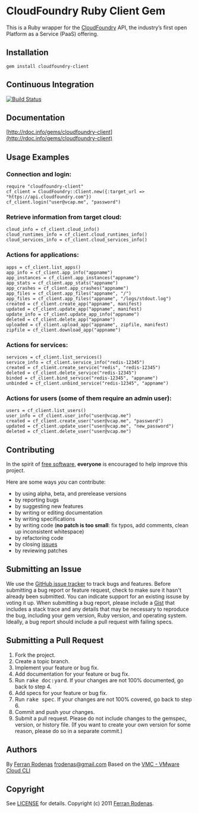 CloudFoundry Ruby Client Gem
============================

This is a Ruby wrapper for the [CloudFoundry](http://cloudfoundry.org/) API, the industry’s first open Platform as a
Service (PaaS) offering.

Installation
------------

    gem install cloudfoundry-client

Continuous Integration
----------------------

[![Build Status](https://secure.travis-ci.org/frodenas/cloudfoundry-client.png)](http://travis-ci.org/frodenas/cloudfoundry-client)

Documentation
-------------

[http://rdoc.info/gems/cloudfoundry-client](http://rdoc.info/gems/cloudfoundry-client)

Usage Examples
--------------

### Connection and login:

    require "cloudfoundry-client"
    cf_client = CloudFoundry::Client.new({:target_url => "https://api.cloudfoundry.com"})
    cf_client.login("user@vcap.me", "password")

### Retrieve information from target cloud:

    cloud_info = cf_client.cloud_info()
    cloud_runtimes_info = cf_client.cloud_runtimes_info()
    cloud_services_info = cf_client.cloud_services_info()

### Actions for applications:

    apps = cf_client.list_apps()
    app_info = cf_client.app_info("appname")
    app_instances = cf_client.app_instances("appname")
    app_stats = cf_client.app_stats("appname")
    app_crashes = cf_client.app_crashes("appname")
    app_files = cf_client.app_files("appname", "/")
    app_files = cf_client.app_files("appname", "/logs/stdout.log")
    created = cf_client.create_app("appname", manifest)
    updated = cf_client.update_app("appname", manifest)
    update_info = cf_client.update_app_info("appname")
    deleted = cf_client.delete_app("appname")
    uploaded = cf_client.upload_app("appname", zipfile, manifest)
    zipfile = cf_client.download_app("appname")

### Actions for services:

    services = cf_client.list_services()
    service_info = cf_client.service_info("redis-12345")
    created = cf_client.create_service("redis", "redis-12345")
    deleted = cf_client.delete_service("redis-12345")
    binded = cf_client.bind_service("redis-12345", "appname")
    unbinded = cf_client.unbind_service("redis-12345", "appname")

### Actions for users (some of them require an admin user):

    users = cf_client.list_users()
    user_info = cf_client.user_info("user@vcap.me")
    created = cf_client.create_user("user@vcap.me", "password")
    updated = cf_client.update_user("user@vcap.me", "new_password")
    deleted = cf_client.delete_user("user@vcap.me")

Contributing
------------
In the spirit of [free software](http://www.fsf.org/licensing/essays/free-sw.html), **everyone** is encouraged to help
improve this project.

Here are some ways *you* can contribute:

* by using alpha, beta, and prerelease versions
* by reporting bugs
* by suggesting new features
* by writing or editing documentation
* by writing specifications
* by writing code (**no patch is too small**: fix typos, add comments, clean up inconsistent whitespace)
* by refactoring code
* by closing [issues](http://github.com/frodenas/cloudfoundry-client/issues)
* by reviewing patches


Submitting an Issue
-------------------
We use the [GitHub issue tracker](http://github.com/frodenas/cloudfoundry-client/issues) to track bugs and features.
Before submitting a bug report or feature request, check to make sure it hasn't already been submitted. You can indicate
support for an existing issuse by voting it up. When submitting a bug report, please include a
[Gist](http://gist.github.com/) that includes a stack trace and any details that may be necessary to reproduce the bug,
including your gem version, Ruby version, and operating system. Ideally, a bug report should include a pull request with
 failing specs.


Submitting a Pull Request
-------------------------
1. Fork the project.
2. Create a topic branch.
3. Implement your feature or bug fix.
4. Add documentation for your feature or bug fix.
5. Run <tt>rake doc:yard</tt>. If your changes are not 100% documented, go back to step 4.
6. Add specs for your feature or bug fix.
7. Run <tt>rake spec</tt>. If your changes are not 100% covered, go back to step 6.
8. Commit and push your changes.
9. Submit a pull request. Please do not include changes to the gemspec, version, or history file. (If you want to create
your own version for some reason, please do so in a separate commit.)


Authors
-------

By [Ferran Rodenas](http://www.rodenas.org/) <frodenas@gmail.com>
Based on the [VMC - VMware Cloud CLI](https://github.com/cloudfoundry/vmc)

Copyright
---------

See [LICENSE](https://github.com/frodenas/cloudfoundry-client/blob/master/LICENSE) for details.
Copyright (c) 2011 [Ferran Rodenas](http://www.rodenas.org/).